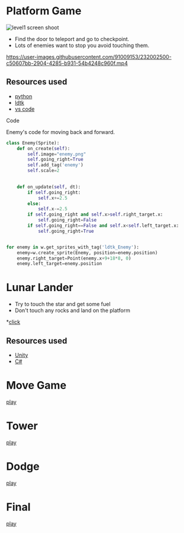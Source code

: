 Platform Game
=============
![level1 screen shoot](https://user-images.githubusercontent.com/91009153/229108398-2034dbec-3bcd-4a49-87b9-a157f5bc3c49.JPG)

  * Find the door to teleport and go to checkpoint.
  * Lots of enemies want to stop you avoid touching them.



https://user-images.githubusercontent.com/91009153/232002500-c50607bb-2904-4285-b931-54b4248c960f.mp4


Resources used
--------------

  * [python](https://www.python.org/)
  * [ldtk](https://ldtk.io/)
  * [vs code](https://code.visualstudio.com)

Code 

  
Enemy's code for moving back and forward.
  
~~~python
class Enemy(Sprite):
    def on_create(self):
        self.image="enemy.png"
        self.going_right=True
        self.add_tag('enemy')
        self.scale=2
        

    def on_update(self, dt):
        if self.going_right:
            self.x+=2.5
        else:
            self.x-=2.5
        if self.going_right and self.x>self.right_target.x:
            self.going_right=False
        if self.going_right==False and self.x<self.left_target.x:
            self.going_right=True


for enemy in w.get_sprites_with_tag('ldtk_Enemy'):
    enemy=w.create_sprite(Enemy, position=enemy.position)
    enemy.right_target=Point(enemy.x+9+18*8, 0)
    enemy.left_target=enemy.position
~~~  
  
Lunar Lander
=============    
 * Try to touch the star and get some fuel
 * Don't touch any rocks and land on the platform

*[click](https://iiiiivan.github.io/lunar_lander_webgl_01/index.html)

Resources used
---
 * [Unity](https://unity.com/cn)
 * [C#](https://visualstudio.microsoft.com/zh-hant/downloads/)

Move Game
==========

[play](https://iiiiivan.github.io/move_webgl0/index.html)

Tower
==========

[play](https://iiiiivan.github.io/Tower_webgl1/index.html)

Dodge
==========

[play](https://iiiiivan.github.io/dodge_webgl2/index.html)

Final
==========

[play](https://iiiiivan.github.io/final_webgl3/index.html)
